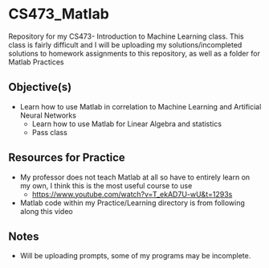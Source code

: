 # CS473_Matlab
Repository for my CS473- Introduction to Machine Learning class. This class is fairly difficult and I will be uploading my solutions/incompleted solutions to homework assignments to this repository, as well as a folder for Matlab Practices 

## Objective(s)

- Learn how to use Matlab in correlation to Machine Learning and Artificial Neural Networks
  - Learn how to use Matlab for Linear Algebra and statistics
  - Pass class

## Resources for Practice
 - My professor does not teach Matlab at all so have to entirely learn on my own, I think this is the most useful course to use
      - https://www.youtube.com/watch?v=T_ekAD7U-wU&t=1293s
 - Matlab code within my Practice/Learning directory is from following along this video
 
## Notes

- Will be uploading prompts, some of my programs may be incomplete.

